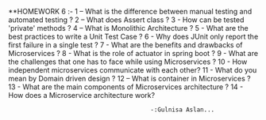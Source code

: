 **HOMEWORK 6
:-
1 – What is the difference between manual testing and automated testing ?
2 – What does Assert class ?
3 - How can be tested 'private' methods ?
4 – What is Monolithic Architecture ?
5 - What are the best practices to write a Unit Test Case ?
6 - Why does JUnit only report the first failure in a single test ?
7 - What are the benefits and drawbacks of Microservices ?
8 - What is the role of actuator in spring boot ?
9 - What are the challenges that one has to face while using Microservices ?
10 - How independent microservices communicate with each other?
11 - What do you mean by Domain driven design ?
12 – What is container in Microservices ?
13 - What are the main components of Microservices architecture ?
14 - How does a Microservice architecture work?

                                            
                                            -:Gulnisa Aslan...